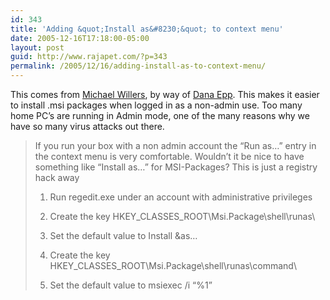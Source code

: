 ```yaml
---
id: 343
title: 'Adding &quot;Install as&#8230;&quot; to context menu'
date: 2005-12-16T17:18:00-05:00
layout: post
guid: http://www.rajapet.com/?p=343
permalink: /2005/12/16/adding-install-as-to-context-menu/
---
```

This comes from [Michael Willers](http://staff.newtelligence.net/michaelw/PermaLink.aspx?guid=99c458e6-b9cb-421a-b5f5-1ee744af457c), by way of [Dana Epp](http://silverstr.ufies.org/blog/archives/000889.html). This makes it easier to install .msi packages when logged in as a non-admin use. Too many home PC&#8217;s are running in Admin mode, one of the many reasons why we have so many virus attacks out there.

> If you run your box with a non admin account the &#8220;Run as&#8230;&#8221; entry in the context menu is very comfortable. Wouldn&#8217;t it be nice to have something like &#8220;Install as&#8230;&#8221; for MSI-Packages? This is just a registry hack away 
> 
>   1. Run regedit.exe under an account with administrative privileges 
> 
> 
>   2. Create the key HKEY\_CLASSES\_ROOT\Msi.Package\shell\runas\ 
> 
> 
>   3. Set the default value to Install &as&#8230; 
> 
> 
>   4. Create the key HKEY\_CLASSES\_ROOT\Msi.Package\shell\runas\command\ 
> 
> 
>   5. Set the default value to msiexec /i &#8220;%1&#8221;
> </ol> </blockquote>
